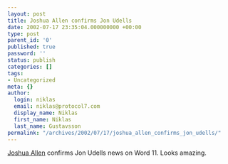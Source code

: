 ```yaml
---
layout: post
title: Joshua Allen confirms Jon Udells
date: 2002-07-17 23:35:04.000000000 +00:00
type: post
parent_id: '0'
published: true
password: ''
status: publish
categories: []
tags:
- Uncategorized
meta: {}
author:
  login: niklas
  email: niklas@protocol7.com
  display_name: Niklas
  first_name: Niklas
  last_name: Gustavsson
permalink: "/archives/2002/07/17/joshua_allen_confirms_jon_udells/"
---
```

[Joshua Allen](http://www.netcrucible.com/blog/2002/07/15.html#a219) confirms Jon Udells news on Word 11. Looks amazing.

